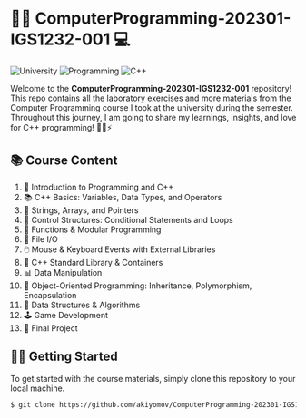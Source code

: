 # 👨‍💻 ComputerProgramming-202301-IGS1232-001 💻

![University](https://img.shields.io/badge/University-Course-brightgreen)
![Programming](https://img.shields.io/badge/Programming-Exercises-blue)
![C++](https://img.shields.io/badge/C%2B%2B-Icon-ff69b4)

Welcome to the **ComputerProgramming-202301-IGS1232-001** repository! This repo contains all the laboratory exercises and more materials from the Computer Programming course I took at the university during the semester. Throughout this journey, I am going to share my learnings, insights, and love for C++ programming! 🚀💡⚡

## 📚 Course Content

1. 🌟 Introduction to Programming and C++
2. 📚 C++ Basics: Variables, Data Types, and Operators
3. 🔡 Strings, Arrays, and Pointers
4. 🔁 Control Structures: Conditional Statements and Loops
5. 🚀 Functions & Modular Programming
6. 📂 File I/O
7. 🖱️ Mouse & Keyboard Events with External Libraries
8. 💼 C++ Standard Library & Containers
9. 📊 Data Manipulation
10. 🍃 Object-Oriented Programming: Inheritance, Polymorphism, Encapsulation
11. 🧲 Data Structures & Algorithms
12. 🕹️ Game Development
13. 🧩 Final Project

## 🧑‍💻 Getting Started

To get started with the course materials, simply clone this repository to your local machine.

```bash
$ git clone https://github.com/akiyomov/ComputerProgramming-202301-IGS1232-001/
